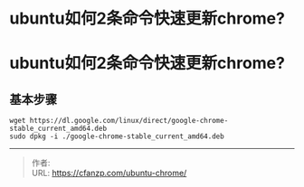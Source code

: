 # ubuntu如何2条命令快速更新chrome?


<!--more-->
# ubuntu如何2条命令快速更新chrome?
## 基本步骤
```
wget https://dl.google.com/linux/direct/google-chrome-stable_current_amd64.deb
sudo dpkg -i ./google-chrome-stable_current_amd64.deb
```


---

> 作者:   
> URL: https://cfanzp.com/ubuntu-chrome/  

